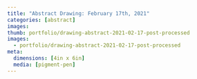 ```yaml
---
title: "Abstract Drawing: February 17th, 2021"
categories: [abstract]
images:
thumb: portfolio/drawing-abstract-2021-02-17-post-processed
images:
  - portfolio/drawing-abstract-2021-02-17-post-processed
meta:
  dimensions: [4in x 6in]
  media: [pigment-pen]
---
```

